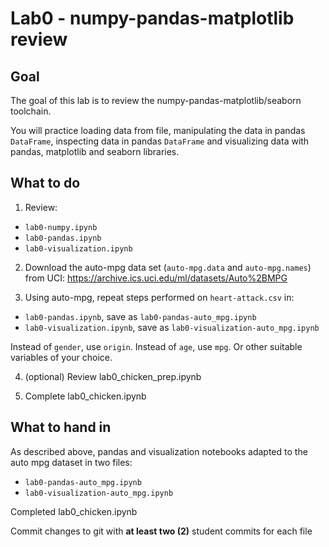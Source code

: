 # Lab0 - numpy-pandas-matplotlib review

## Goal

The goal of this lab is to review the numpy-pandas-matplotlib/seaborn toolchain.

You will practice loading data from file, manipulating the data in pandas `DataFrame`, inspecting data in pandas `DataFrame` and visualizing data with pandas, matplotlib and seaborn libraries.

## What to do
1. Review:
- `lab0-numpy.ipynb`
- `lab0-pandas.ipynb`
- `lab0-visualization.ipynb`

2. Download the auto-mpg data set (`auto-mpg.data` and `auto-mpg.names`) from UCI: https://archive.ics.uci.edu/ml/datasets/Auto%2BMPG

3. Using auto-mpg, repeat steps performed on `heart-attack.csv` in:
- `lab0-pandas.ipynb`, save as `lab0-pandas-auto_mpg.ipynb`
- `lab0-visualization.ipynb`, save as `lab0-visualization-auto_mpg.ipynb`

Instead of `gender`, use `origin`. Instead of `age`, use `mpg`. Or other suitable variables of your choice.

4. (optional) Review lab0_chicken_prep.ipynb

5. Complete lab0_chicken.ipynb


## What to hand in
As described above, pandas and visualization notebooks adapted to the auto mpg dataset in two files:
- `lab0-pandas-auto_mpg.ipynb`
- `lab0-visualization-auto_mpg.ipynb`

Completed lab0_chicken.ipynb

Commit changes to git with **at least two (2)** student commits for each file

